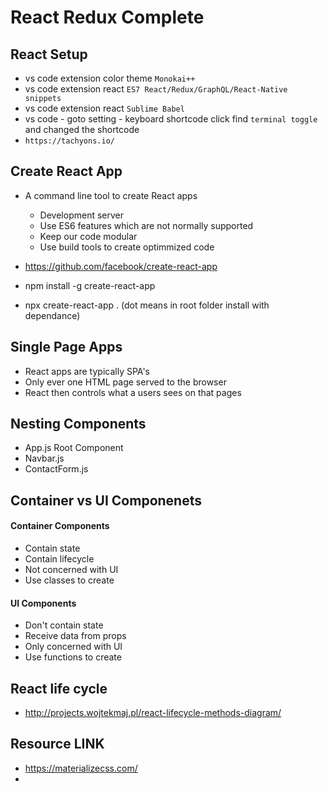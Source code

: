 # React Redux Complete

## React Setup
- vs code extension color theme `Monokai++`
- vs code extension react `ES7 React/Redux/GraphQL/React-Native snippets`
- vs code extension react `Sublime Babel`
- vs code - goto setting - keyboard shortcode click find `terminal toggle` and changed the shortcode
- `https://tachyons.io/`

## Create React App
- A command line tool to create React apps
  - Development server
  - Use ES6 features which are not normally supported
  - Keep our code modular
  - Use build tools to create optimmized code

- https://github.com/facebook/create-react-app
- npm install -g create-react-app 
- npx create-react-app .  (dot means in root folder install with dependance)

## Single Page Apps
- React apps are typically SPA's
- Only ever one HTML page served to the browser
- React then controls what a users sees on that pages

## Nesting Components
 - App.js Root Component
  - Navbar.js
  - ContactForm.js

 ## Container vs UI Componenets

 #### Container Components
 - Contain state
 - Contain lifecycle
 - Not concerned with UI
 - Use classes to create
 

 #### UI Components
 - Don't contain state
 - Receive data from props
 - Only concerned with UI
 - Use functions to create

## React life cycle
- http://projects.wojtekmaj.pl/react-lifecycle-methods-diagram/


## Resource LINK
- https://materializecss.com/
- 